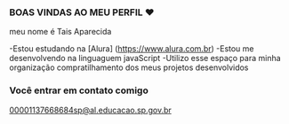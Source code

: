 ### BOAS VINDAS AO MEU PERFIL ❤

meu nome é Tais Aparecida

-Estou estudando na [Alura] (https://www.alura.com.br) 
-Estou me desenvolvendo na linguaguem javaScript
-Utilizo esse espaço para minha organização compratilhamento dos meus projetos desenvolvidos

### Você entrar em contato comigo 

00001137668684sp@al.educacao.sp.gov.br

























